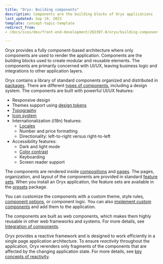 ```yaml
---
title: "Oryx: Building components"
description: Components are the building blocks of Oryx applications
last_updated: Sep 19, 2023
template: concept-topic-template
redirect_from:
- /docs/scos/dev/front-end-development/202307.0/oryx/building-components/oryx-building-components.html

---
```


Oryx provides a fully component-based architecture where only components are used to render the application. Components are the building blocks used to create modular and reusable elements. The components are primarily concerned with UI/UX, leaving business logic and integrations to other application layers.

Oryx contains a library of standard components organized and distributed in [packages](/docs/dg/dev/frontend-development/{{page.version}}/oryx/getting-started/oryx-packages.html). There are different [types of components](/docs/dg/dev/frontend-development/{{page.version}}/oryx/building-components/oryx-component-types.html), including a design system. The components are built with powerful UI/UX features:

- Responsive design
- Themes support using [design tokens](/docs/dg/dev/frontend-development/{{page.version}}/oryx/building-applications/styling/oryx-design-tokens.html)
- [Typography](/docs/dg/dev/frontend-development/{{page.version}}/oryx/building-applications/styling/oryx-typography.html)
- [Icon system](/docs/dg/dev/frontend-development/{{page.version}}/oryx/building-applications/styling/oryx-icon-system.html)
- Internationalization (i18n) features:
  - [Locales](/docs/dg/dev/frontend-development/{{page.version}}/oryx/architecture/dependency-injection/oryx-service-layer.html)
  - Number and price formatting
  - Directionality: left-to-right versus right-to-left
- Accessibility features:
  - Dark and light mode
  - [Color contrast](/docs/dg/dev/frontend-development/{{page.version}}/oryx/building-applications/styling/oryx-color-system.html)
  - Keyboarding
  - Screen reader support

The components are rendered inside [compositions](/docs/dg/dev/frontend-development/{{page.version}}/oryx/building-pages/oryx-compositions.html) and [pages](/docs/dg/dev/frontend-development/{{page.version}}/oryx/building-pages/oryx-pages.html). The pages, organization, and layout of the components are provided in standard [feature sets](/docs/dg/dev/frontend-development/{{page.version}}/oryx/building-applications/oryx-feature-sets.html). When you install an Oryx application, the feature sets are available in the [presets](/docs/dg/dev/frontend-development/{{page.version}}/oryx/building-applications/oryx-presets.html) package.

You can customize the components with a custom theme, style rules, [component options](/docs/dg/dev/frontend-development/{{page.version}}/oryx/building-components/oryx-managing-component-options.html), or component logic. You can also [implement custom components](/docs/dg/dev/frontend-development/{{page.version}}/oryx/building-components/oryx-implementing-components.html) and add them to the application.

The components are built as web components, which makes them highly reusable in other web frameworks and systems. For more details, see [Integration of components](/docs/dg/dev/frontend-development/{{page.version}}/oryx/building-components/oryx-integrating-components.html).

Oryx provides a reactive framework and is designed to work efficiently in a single page application architecture. To ensure _reactivity_ throughout the application, Oryx rerenders only  fragments of the components that are affected by the changing application state. For more details, see [key concepts of reactivity](/docs/dg/dev/frontend-development/{{page.version}}/oryx/architecture/reactivity/key-concepts-of-reactivity.html).
